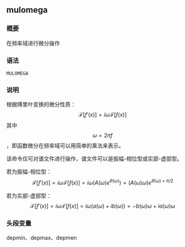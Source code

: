 ## mulomega

### 概要

在频率域进行微分操作

### 语法

``` {.bash}
MULOMEGA
```

### 说明

根据傅里叶变换的微分性质：
$$\mathcal{F}[f'(x)]= i \omega \mathcal{F}[f(x)]$$
其中 $$\omega = 2 \pi f $$，即函数微分在频率域可以用简单的乘法来表示。

该命令仅可对谱文件进行操作，谱文件可以是振幅-相位型或实部-虚部型。

若为振幅-相位型：
$$\mathcal{F}[f'(x)]= i \omega \mathcal{F}[f(x)] = i \omega (A(\omega)e^{\theta(\omega)})
    = (A(\omega)\omega)e^{\theta(\omega)+\pi/2}$$

若为实部-虚部型：
$$\mathcal{F}[f'(x)]= i \omega \mathcal{F}[f(x)] = i \omega (a(\omega)+ib(\omega))
    = -b(\omega)\omega+ia(\omega)\omega$$

### 头段变量

depmin、depmax、depmen
